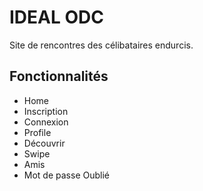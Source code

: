 # IDEAL ODC

Site de rencontres des célibataires endurcis.

## Fonctionnalités

- Home
- Inscription
- Connexion
- Profile
- Découvrir
- Swipe
- Amis
- Mot de passe Oublié